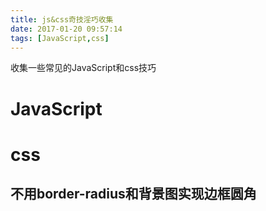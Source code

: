```yaml
---
title: js&css奇技淫巧收集
date: 2017-01-20 09:57:14
tags: [JavaScript,css]
---
```


收集一些常见的JavaScript和css技巧

# JavaScript

# css

## 不用border-radius和背景图实现边框圆角


